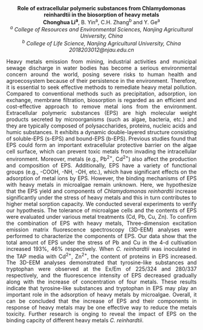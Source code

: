 <center><strong>Role of extracellular polymeric substances from Chlamydomonas reinhardtii in the biosorption of heavy metals</strong>

<center><strong>Chonghua Li<sup>a</sup></strong>, B. Yin<sup>a</sup>, C.H. Zhang<sup>b</sup> and Y. Ge<sup>a</sup>

<center><i><sup>a</sup> College of Resources and Environmental Sciences, Nanjing Agricultural University, China</i>

<center><i><sup>b</sup> College of Life Science, Nanjing Agricultural University, China</i>

<center><i>2018203012@njau.edu.cn</i>

<p style="text-align:justify">Heavy metals emission from mining, industrial activities and municipal
sewage discharge in water bodies has become a serious environmental
concern around the world, posing severe risks to human health and
agroecosystem because of their persistence in the environment.
Therefore, it is essential to seek effective methods to remediate heavy
metal pollution. Compared to conventional methods such as precipitation,
adsorption, ion exchange, membrane filtration, biosorption is regarded
as an efficient and cost-effective approach to remove metal ions from
the environment. Extracellular polymeric substances (EPS) are high
molecular weight products secreted by microorganisms (such as algae,
bacteria, etc.) and they are typically composed of polysaccharides,
proteins, nucleic acids and humic substances. It exhibits a dynamic
double-layered structure consisting of soluble-EPS (s-EPS) and bound-EPS
(b-EPS). Previous studies found that EPS could form an important
extracellular protective barrier on the algae cell surface, which can
prevent toxic metals from invading the intracellular environment.
Moreover, metals (e.g., Pb<sup>2+</sup>, Cd<sup>2+</sup>) also affect the production and
composition of EPS. Additionally, EPS have a variety of functional
groups (e.g., -COOH, -NH, -OH, etc.), which have significant effects on
the adsorption of metal ions by EPS. However, the binding mechanisms of
EPS with heavy metals in microalgae remain unknown. Here, we hypothesize
that the EPS yield and components of <i>Chlamydomonas reinhardtii</i>
increase significantly under the stress of heavy metals and this in turn
contributes to higher metal sorption capacity. We conducted several
experiments to verify our hypothesis. The tolerance of microalgae cells
and the contents of EPS were evaluated under various metal treatments
(Cd, Pb, Cu, Zn). To confirm the
combination of EPS with heavy metals, Three-dimension excitation
emission matrix fluorescence spectroscopy (3D-EEM) analyses were
performed to characterize the components of EPS. Our data show that the
total amount of EPS under the stress of Pb and Cu in the 4-d cultivation
increased 193%, 46% respectively. When <i>C. reinhardtii</i> was
inoculated in the TAP media with Cd<sup>2+</sup>, Zn<sup>2+</sup>, the content of proteins
in EPS increased. The 3D-EEM analyses demonstrated that tyrosine-like
substances and tryptophan were observed at the Ex/Em of 225/324 and
280/337 respectively, and the fluorescence intensity of EPS decreased
gradually along with the increase of concentration of four metals. These
results indicate that tyrosine-like substances and tryptophan in EPS may
play an important role in the adsorption of heavy metals by microalgae.
Overall, it can be concluded that the increase of EPS and their
components in response of
heavy metals may be one effective way to reduce the metals toxicity.
Further research is onging to reveal the impact of
EPS on the binding capcity of different heavy metals <i>C. reinhardtii</i>.
